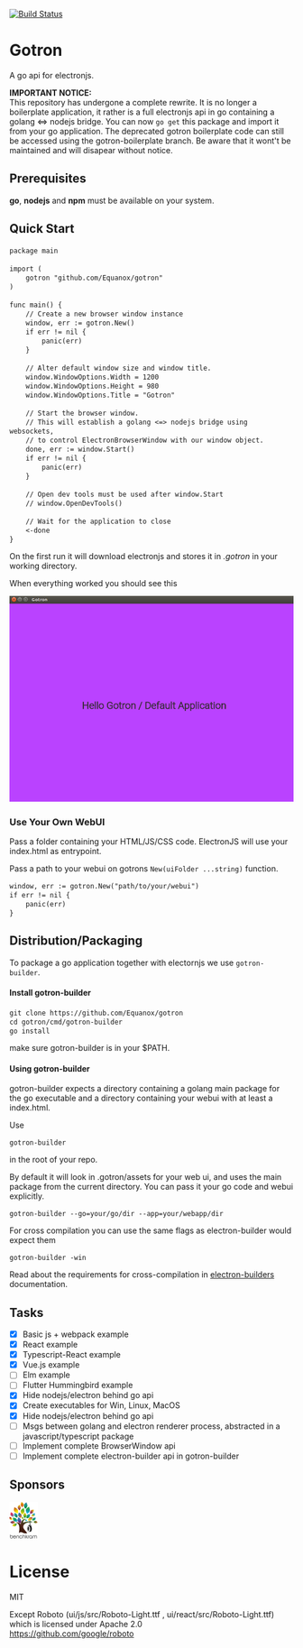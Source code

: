 [![Build Status](https://travis-ci.org/Equanox/gotron.svg?branch=master)](https://travis-ci.org/Equanox/gotron)

# Gotron
A go api for electronjs.

**IMPORTANT NOTICE:**     
This repository has undergone a complete rewrite. It is no longer a boilerplate application, it rather is a full electronjs api in go containing a golang <=> nodejs bridge. You can now `go get` this package and import it from your go application. 
The deprecated gotron boilerplate code can still be accessed using the gotron-boilerplate branch. Be aware that it wont't be maintained and will disapear without notice.    

## Prerequisites
**go**, **nodejs** and **npm** must be available on your system.  

## Quick Start
```
package main

import (
	gotron "github.com/Equanox/gotron"
)

func main() {
    // Create a new browser window instance
    window, err := gotron.New()
    if err != nil {
        panic(err)
    }

    // Alter default window size and window title.
    window.WindowOptions.Width = 1200
    window.WindowOptions.Height = 980
    window.WindowOptions.Title = "Gotron"

    // Start the browser window.
    // This will establish a golang <=> nodejs bridge using websockets,
    // to control ElectronBrowserWindow with our window object.
    done, err := window.Start()
    if err != nil {
        panic(err)
    }
    
    // Open dev tools must be used after window.Start 
    // window.OpenDevTools()
    
    // Wait for the application to close
    <-done
}
```
On the first run it will download electronjs and stores it in *.gotron* in your working directory.     

When everything worked you should see this

![Hello Gotron](https://raw.githubusercontent.com/equanox/gotron/master/doc/hello_gotron.png)

### Use Your Own WebUI
Pass a folder containing your HTML/JS/CSS code. ElectronJS will use your index.html as entrypoint.

Pass a path to your webui on gotrons `New(uiFolder ...string)` function.
```
window, err := gotron.New("path/to/your/webui")
if err != nil {
    panic(err)
}
```

## Distribution/Packaging
To package a go application together with electornjs we use `gotron-builder`.    

#### Install gotron-builder
```
git clone https://github.com/Equanox/gotron
cd gotron/cmd/gotron-builder
go install
```
make sure gotron-builder is in your $PATH.

#### Using  gotron-builder
gotron-builder expects a directory containing a golang main package for the go executable and a directory containing your webui with at least a index.html. 

Use 
```
gotron-builder
```
in the root of your repo.

By default it will look in .gotron/assets for your web ui, and uses the main package from the current directory. You can pass it your go code and webui explicitly.
```
gotron-builder --go=your/go/dir --app=your/webapp/dir
```

For cross compilation you can use the same flags as electron-builder would expect them
```
gotron-builder -win 
```
Read about the requirements for cross-compilation in [electron-builders](https://github.com/electron-userland/electron-builder) documentation.

## Tasks
- [x] Basic js + webpack example
- [x] React example
- [x] Typescript-React example
- [x] Vue.js example
- [ ] Elm example
- [ ] Flutter Hummingbird example
- [X] Hide nodejs/electron behind go api
- [X] Create executables for Win, Linux, MacOS
- [X] Hide nodejs/electron behind go api
- [ ] Msgs between golang and electron renderer process,
      abstracted in a javascript/typescript package
- [ ] Implement complete BrowserWindow api
- [ ] Implement complete electron-builder api in gotron-builder

## Sponsors
<a href="https://benchkram.de"><img src="doc/benchkram.png" alt="benchkram-logo" width="50"/></a>


# License
MIT  

Except Roboto (ui/js/src/Roboto-Light.ttf , ui/react/src/Roboto-Light.ttf) which is licensed under Apache 2.0   
https://github.com/google/roboto
